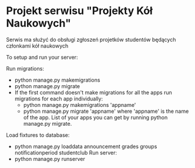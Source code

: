 # Projekt serwisu "Projekty Kół Naukowych"

Serwis ma służyć do obsługi zgłoszeń projetków studentów będących członkami kół naukowych


To setup and run your server:







Run migrations:
  - python manage.py makemigrations
  - python manage.py migrate
  - If the first command doesn't make migrations for all the apps run migrations for each app individually:
    - python manage.py makemigrations 'appname'
    - python manage.py migrate 'appname'
    where 'appname' is the name of the app. List of your apps you can get by running python manage.py migrate.

Load fixtures to database:
  - python manage.py loaddata announcement grades groups notificationperiod studentclub
Run server:
  - python manage.py runserver
